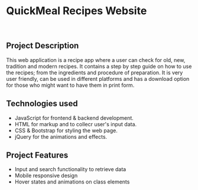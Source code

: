 # QuickMeal Recipes Website
​
## Project Description
This web application is a recipe app where a user can check for old, new, tradition and modern recipes. It contains a step by step guide on how to use the recipes; from the ingredients and procedure of preparation. It is very user friendly, can be used in different platforms and has a download option for those who might want to have them in print form. 
​
## Technologies used

* JavaScript for frontend & backend development.
* HTML for markup and to collecr user's input data.
* CSS & Bootstrap for styling the web page.
* jQuery for the animations and effects.
​

## Project Features
* Input and search functionality to retrieve data
* Mobile responsive design
* Hover states and animations on class elements





